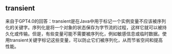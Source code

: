 ## transient

来自于GPT4.0的回答：transient是在Java中用于标记一个实例变量不应该被序列化的关键字。序列化是将一个对象的状态保存为字节流的过程，这样它就可以被持久化或传输。但是，有些变量可能不需要被序列化，例如敏感信息或临时数据。使用transient关键字标记这些变量，可以防止它们被序列化，从而节省空间和提高性能。
